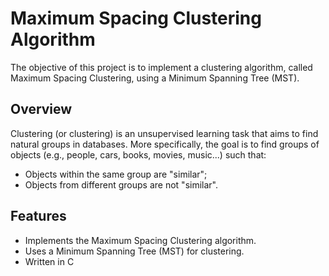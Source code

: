 # Maximum Spacing Clustering Algorithm

The objective of this project is to implement a clustering algorithm, called Maximum Spacing Clustering, using a Minimum Spanning Tree (MST).

## Overview

Clustering (or clustering) is an unsupervised learning task that aims to find natural groups in databases. More specifically, the goal is to find groups of objects (e.g., people, cars, books, movies, music...) such that:
- Objects within the same group are "similar";
- Objects from different groups are not "similar".

## Features

- Implements the Maximum Spacing Clustering algorithm.
- Uses a Minimum Spanning Tree (MST) for clustering.
- Written in C
